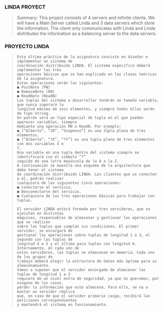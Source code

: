 ### **LINDA PROYECT**

> Summary:
> This project consists of 4 servers and infinite clients. We will have a Main Server called Linda and 3 data servers which store the information. The client only communicates with Linda and Linda distributes the information as a balancing server to the data servers.

### **PROYECTO LINDA**

> ```
> Esta última práctica de la asignatura consiste en diseñar e implementar un sistema de
> coordinación distribuido LINDA. El sistema específico deberá implementar las tres
> operaciones básicas que se han explicado en las clases teóricas de la asignatura.
> Estas operaciones serán las siguientes:
> ● PostNote (PN)
> ● RemoveNote (RN)
> ● ReadNote (ReadN)
> Las tuplas del sistema a desarrollar tendrán un tamaño variable, que nunca superará la
> longitud máxima de seis elementos, y siempre todos ellos serán de tipo String.
> Un patrón será un tipo especial de tupla en el que pueden aparecer variables, siempre
> mediante una operación RN o ReadN. Por ejemplo:
> ● [“Alberto”, “20”, “Suspenso”] es una tupla plana de tres elementos.
> ● [“Alberto”, “?X”, “?Y”] es una tupla plana de tres elementos con dos variables X e
> Y.
> Una variable en una tupla dentro del sistema siempre se identificará con el símbolo “?”
> seguido de una letra mayúscula de la A a la Z.
> A continuación se muestra una esquema de la arquitectura que debe tener el sistema
> de coordinación distribuido LINDA. Los clientes que se conecten a él, podrán realizar
> cualquiera de las siguientes cinco operaciones:
> ● Conectarse al servicio.
> ● Desconectarse del servicio.
> ● Cualquiera de las tres operaciones básicas para trabajar con tuplas.
> 
> El servidor LINDA estará formado por tres servidores, que se ejecutan en distintas
> máquinas, responsables de almacenar y gestionar las operaciones que se realicen
> sobre las tuplas que cumplan sus condiciones. El primer servidor, se encargará de
> gestionar las operaciones sobre tuplas de longitud 1 a 3, el segundo con las tuplas de
> longitud 4 a 5 y el último para tuplas con longitud 6. Internamente, en cada uno de
> estos servidores, las tuplas se almacenan en memoria. Cada uno de los grupos de
> trabajo deberá elegir la estructura de datos más óptima para su almacenamiento.
> Vamos a suponer que el servidor encargado de almacenar las tuplas de longitud 1 a 3
> requiere de un nivel extra de seguridad, ya que no queremos, por ninguno de los casos,
> perder la información que este almacena. Para ello, se va a montar un servidor réplica
> que, en caso de que el servidor primario caiga, recibirá las peticiones correspondientes
> y mantendrá el sistema en funcionamiento.
> ```
